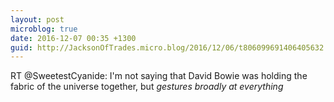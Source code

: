 ```yaml
---
layout: post
microblog: true
date: 2016-12-07 00:35 +1300
guid: http://JacksonOfTrades.micro.blog/2016/12/06/t806099691406405632.html
---
```

RT @SweetestCyanide: I'm not saying that David Bowie was holding the fabric of the universe together, but *gestures broadly at everything*
